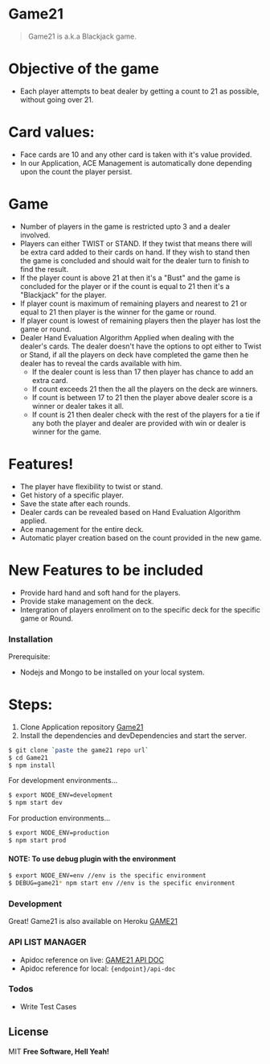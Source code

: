 # Game21
> Game21 is a.k.a Blackjack game.
# Objective of the game
- Each player attempts to beat dealer by getting a count to 21 as possible, without going over 21.
# Card values:
- Face cards are 10 and any other card is taken with it's value provided.
- In  our Application, ACE Management is automatically done depending upon the count the player persist.
# Game
- Number of players in the game is restricted upto 3 and a dealer involved.
- Players can either TWIST or STAND. If they twist that means there will be extra card added to their cards on hand. If they wish to stand then the game is concluded and should wait for the dealer turn to finish to find the result.
- If the player count is above 21 at then it's a "Bust" and the game is concluded for the player or if the count is equal to 21 then it's a "Blackjack" for the player.
- If player count is maximum of remaining players and nearest to 21 or equal to 21 then player is the winner for the game or round.
- If player count is lowest of remaining players then the player has lost the game or round.
-  Dealer Hand Evaluation Algorithm Applied when dealing with the dealer's cards. The dealer doesn't have the options to opt either to Twist or Stand, if all the players on deck have completed the game then he dealer has to reveal the cards available with him.
    - If the dealer count is less than 17 then player has chance to add an extra card.
    - If count exceeds 21 then the all the players on the deck are winners. 
    - If count is between 17 to 21 then the player above dealer score is a winner or dealer takes it all.
    - If count is 21 then dealer check with the rest of the players for a tie if any both the player and dealer are provided with win or dealer is winner for the game.

# Features!
-  The player have flexibility to twist or stand.
-  Get history of a specific player.
-  Save the state after each rounds.
-  Dealer cards can be revealed based on Hand Evaluation Algorithm applied.
-  Ace management for the entire deck.
-  Automatic player creation based on the count provided in the new game.


# New Features to be included

  - Provide hard hand and soft hand for the players.
  - Provide stake management on the deck.
  - Intergration of players enrollment on to the specific deck for the specific game or Round.

### Installation

Prerequisite:
- Nodejs and Mongo to be installed on your local system.

# Steps:
1) Clone Application repository [Game21](https://github.com/santosh279/Game21.git)
2) Install the dependencies and devDependencies and start the server.
```sh
$ git clone `paste the game21 repo url`
$ cd Game21
$ npm install
```
For development environments...

```sh
$ export NODE_ENV=development
$ npm start dev
```

For production environments...

```sh
$ export NODE_ENV=production
$ npm start prod
```
#### NOTE: To use debug plugin with the environment
```sh
$ export NODE_ENV=env //env is the specific environment
$ DEBUG=game21* npm start env //env is the specific environment
```
### Development
 Great! Game21 is also available on Heroku [GAME21](https://game21jack.herokuapp.com/)
### API LIST MANAGER
-  Apidoc reference on live: [GAME21 API DOC](https://game21jack.herokuapp.com/api-doc/)
-  Apidoc reference for local: `{endpoint}/api-doc`

### Todos
 - Write Test Cases
 
License
----
MIT
**Free Software, Hell Yeah!**